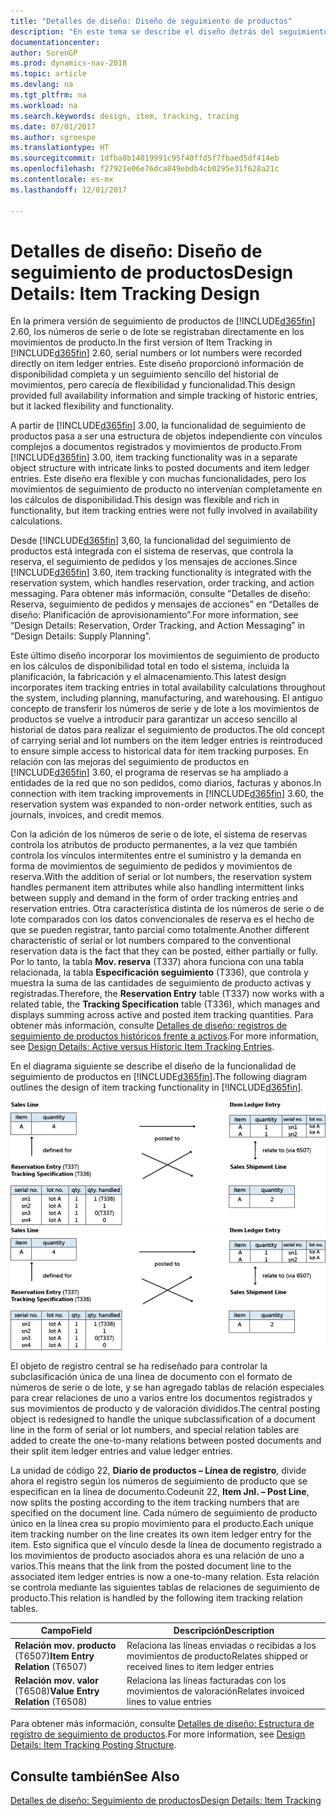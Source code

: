 ```yaml
---
title: "Detalles de diseño: Diseño de seguimiento de productos"
description: "En este tema se describe el diseño detrás del seguimiento de producto en [!INCLUDE[d365fin](includes/d365fin_md.md)]."
documentationcenter: 
author: SorenGP
ms.prod: dynamics-nav-2018
ms.topic: article
ms.devlang: na
ms.tgt_pltfrm: na
ms.workload: na
ms.search.keywords: design, item, tracking, tracing
ms.date: 07/01/2017
ms.author: sgroespe
ms.translationtype: HT
ms.sourcegitcommit: 1dfba8b14019991c95f40ffd5f7fbaed5df414eb
ms.openlocfilehash: f27921e06e76dca849ebdb4cb0295e31f628a21c
ms.contentlocale: es-mx
ms.lasthandoff: 12/01/2017

---
```

# <a name="design-details-item-tracking-design"></a><span data-ttu-id="89de1-103">Detalles de diseño: Diseño de seguimiento de productos</span><span class="sxs-lookup"><span data-stu-id="89de1-103">Design Details: Item Tracking Design</span></span>
<span data-ttu-id="89de1-104">En la primera versión de seguimiento de productos de [!INCLUDE[d365fin](includes/d365fin_md.md)] 2.60, los números de serie o de lote se registraban directamente en los movimientos de producto.</span><span class="sxs-lookup"><span data-stu-id="89de1-104">In the first version of Item Tracking in [!INCLUDE[d365fin](includes/d365fin_md.md)] 2.60, serial numbers or lot numbers were recorded directly on item ledger entries.</span></span> <span data-ttu-id="89de1-105">Este diseño proporcionó información de disponibilidad completa y un seguimiento sencillo del historial de movimientos, pero carecía de flexibilidad y funcionalidad.</span><span class="sxs-lookup"><span data-stu-id="89de1-105">This design provided full availability information and simple tracking of historic entries, but it lacked flexibility and functionality.</span></span>  

<span data-ttu-id="89de1-106">A partir de [!INCLUDE[d365fin](includes/d365fin_md.md)] 3.00, la funcionalidad de seguimiento de productos pasa a ser una estructura de objetos independiente con vínculos complejos a documentos registrados y movimientos de producto.</span><span class="sxs-lookup"><span data-stu-id="89de1-106">From [!INCLUDE[d365fin](includes/d365fin_md.md)] 3.00, item tracking functionality was in a separate object structure with intricate links to posted documents and item ledger entries.</span></span> <span data-ttu-id="89de1-107">Este diseño era flexible y con muchas funcionalidades, pero los movimientos de seguimiento de producto no intervenían completamente en los cálculos de disponibilidad.</span><span class="sxs-lookup"><span data-stu-id="89de1-107">This design was flexible and rich in functionality, but item tracking entries were not fully involved in availability calculations.</span></span>  

<span data-ttu-id="89de1-108">Desde [!INCLUDE[d365fin](includes/d365fin_md.md)] 3,60, la funcionalidad del seguimiento de productos está integrada con el sistema de reservas, que controla la reserva, el seguimiento de pedidos y los mensajes de acciones.</span><span class="sxs-lookup"><span data-stu-id="89de1-108">Since [!INCLUDE[d365fin](includes/d365fin_md.md)] 3.60, item tracking functionality is integrated with the reservation system, which handles reservation, order tracking, and action messaging.</span></span> <span data-ttu-id="89de1-109">Para obtener más información, consulte "Detalles de diseño: Reserva, seguimiento de pedidos y mensajes de acciones” en “Detalles de diseño: Planificación de aprovisionamiento”.</span><span class="sxs-lookup"><span data-stu-id="89de1-109">For more information, see “Design Details: Reservation, Order Tracking, and Action Messaging” in “Design Details: Supply Planning”.</span></span>  

<span data-ttu-id="89de1-110">Este último diseño incorporar los movimientos de seguimiento de producto en los cálculos de disponibilidad total en todo el sistema, incluida la planificación, la fabricación y el almacenamiento.</span><span class="sxs-lookup"><span data-stu-id="89de1-110">This latest design incorporates item tracking entries in total availability calculations throughout the system, including planning, manufacturing, and warehousing.</span></span> <span data-ttu-id="89de1-111">El antiguo concepto de transferir los números de serie y de lote a los movimientos de productos se vuelve a introducir para garantizar un acceso sencillo al historial de datos para realizar el seguimiento de productos.</span><span class="sxs-lookup"><span data-stu-id="89de1-111">The old concept of carrying serial and lot numbers on the item ledger entries is reintroduced to ensure simple access to historical data for item tracking purposes.</span></span> <span data-ttu-id="89de1-112">En relación con las mejoras del seguimiento de productos en [!INCLUDE[d365fin](includes/d365fin_md.md)] 3.60, el programa de reservas se ha ampliado a entidades de la red que no son pedidos, como diarios, facturas y abonos.</span><span class="sxs-lookup"><span data-stu-id="89de1-112">In connection with item tracking improvements in [!INCLUDE[d365fin](includes/d365fin_md.md)] 3.60, the reservation system was expanded to non-order network entities, such as journals, invoices, and credit memos.</span></span>  

<span data-ttu-id="89de1-113">Con la adición de los números de serie o de lote, el sistema de reservas controla los atributos de producto permanentes, a la vez que también controla los vínculos intermitentes entre el suministro y la demanda en forma de movimientos de seguimiento de pedidos y movimientos de reserva.</span><span class="sxs-lookup"><span data-stu-id="89de1-113">With the addition of serial or lot numbers, the reservation system handles permanent item attributes while also handling intermittent links between supply and demand in the form of order tracking entries and reservation entries.</span></span> <span data-ttu-id="89de1-114">Otra característica distinta de los números de serie o de lote comparados con los datos convencionales de reserva es el hecho de que se pueden registrar, tanto parcial como totalmente.</span><span class="sxs-lookup"><span data-stu-id="89de1-114">Another different characteristic of serial or lot numbers compared to the conventional reservation data is the fact that they can be posted, either partially or fully.</span></span> <span data-ttu-id="89de1-115">Por lo tanto, la tabla **Mov. reserva** (T337) ahora funciona con una tabla relacionada, la tabla **Especificación seguimiento** (T336), que controla y muestra la suma de las cantidades de seguimiento de producto activas y registradas.</span><span class="sxs-lookup"><span data-stu-id="89de1-115">Therefore, the **Reservation Entry** table (T337) now works with a related table, the **Tracking Specification** table (T336), which manages and displays summing across active and posted item tracking quantities.</span></span> <span data-ttu-id="89de1-116">Para obtener más información, consulte [Detalles de diseño: registros de seguimiento de productos históricos frente a activos](design-details-active-versus-historic-item-tracking-entries.md).</span><span class="sxs-lookup"><span data-stu-id="89de1-116">For more information, see [Design Details: Active versus Historic Item Tracking Entries](design-details-active-versus-historic-item-tracking-entries.md).</span></span>  

<span data-ttu-id="89de1-117">En el diagrama siguiente se describe el diseño de la funcionalidad de seguimiento de productos en [!INCLUDE[d365fin](includes/d365fin_md.md)].</span><span class="sxs-lookup"><span data-stu-id="89de1-117">The following diagram outlines the design of item tracking functionality in [!INCLUDE[d365fin](includes/d365fin_md.md)].</span></span>  

<span data-ttu-id="89de1-118">![Diseño seguimiento de productos](media/design_details_item_tracking_design.png "design_details_item_tracking_design")</span><span class="sxs-lookup"><span data-stu-id="89de1-118">![Item tracking design](media/design_details_item_tracking_design.png "design_details_item_tracking_design")</span></span>  

<span data-ttu-id="89de1-119">El objeto de registro central se ha rediseñado para controlar la subclasificación única de una línea de documento con el formato de números de serie o de lote, y se han agregado tablas de relación especiales para crear relaciones de uno a varios entre los documentos registrados y sus movimientos de producto y de valoración divididos.</span><span class="sxs-lookup"><span data-stu-id="89de1-119">The central posting object is redesigned to handle the unique subclassification of a document line in the form of serial or lot numbers, and special relation tables are added to create the one-to-many relations between posted documents and their split item ledger entries and value ledger entries.</span></span>  

<span data-ttu-id="89de1-120">La unidad de código 22, **Diario de productos – Línea de registro**, divide ahora el registro según los números de seguimiento de producto que se especifican en la línea de documento.</span><span class="sxs-lookup"><span data-stu-id="89de1-120">Codeunit 22, **Item Jnl. – Post Line**, now splits the posting according to the item tracking numbers that are specified on the document line.</span></span> <span data-ttu-id="89de1-121">Cada número de seguimiento de producto único en la línea crea su propio movimiento para el producto.</span><span class="sxs-lookup"><span data-stu-id="89de1-121">Each unique item tracking number on the line creates its own item ledger entry for the item.</span></span> <span data-ttu-id="89de1-122">Esto significa que el vínculo desde la línea de documento registrado a los movimientos de producto asociados ahora es una relación de uno a varios.</span><span class="sxs-lookup"><span data-stu-id="89de1-122">This means that the link from the posted document line to the associated item ledger entries is now a one-to-many relation.</span></span> <span data-ttu-id="89de1-123">Esta relación se controla mediante las siguientes tablas de relaciones de seguimiento de producto.</span><span class="sxs-lookup"><span data-stu-id="89de1-123">This relation is handled by the following item tracking relation tables.</span></span>  

|<span data-ttu-id="89de1-124">Campo</span><span class="sxs-lookup"><span data-stu-id="89de1-124">Field</span></span>|<span data-ttu-id="89de1-125">Descripción</span><span class="sxs-lookup"><span data-stu-id="89de1-125">Description</span></span>|  
|---------------|---------------------------------------|  
|<span data-ttu-id="89de1-126">**Relación mov. producto** (T6507)</span><span class="sxs-lookup"><span data-stu-id="89de1-126">**Item Entry Relation** (T6507)</span></span>|<span data-ttu-id="89de1-127">Relaciona las líneas enviadas o recibidas a los movimientos de producto</span><span class="sxs-lookup"><span data-stu-id="89de1-127">Relates shipped or received lines to item ledger entries</span></span>|  
|<span data-ttu-id="89de1-128">**Relación mov. valor** (T6508)</span><span class="sxs-lookup"><span data-stu-id="89de1-128">**Value Entry Relation** (T6508)</span></span>|<span data-ttu-id="89de1-129">Relaciona las líneas facturadas con los movimientos de valoración</span><span class="sxs-lookup"><span data-stu-id="89de1-129">Relates invoiced lines to value entries</span></span>|  

<span data-ttu-id="89de1-130">Para obtener más información, consulte [Detalles de diseño: Estructura de registro de seguimiento de productos](design-details-item-tracking-posting-structure.md).</span><span class="sxs-lookup"><span data-stu-id="89de1-130">For more information, see [Design Details: Item Tracking Posting Structure](design-details-item-tracking-posting-structure.md).</span></span>  

## <a name="see-also"></a><span data-ttu-id="89de1-131">Consulte también</span><span class="sxs-lookup"><span data-stu-id="89de1-131">See Also</span></span>  
[<span data-ttu-id="89de1-132">Detalles de diseño: Seguimiento de productos</span><span class="sxs-lookup"><span data-stu-id="89de1-132">Design Details: Item Tracking</span></span>](design-details-item-tracking.md)

